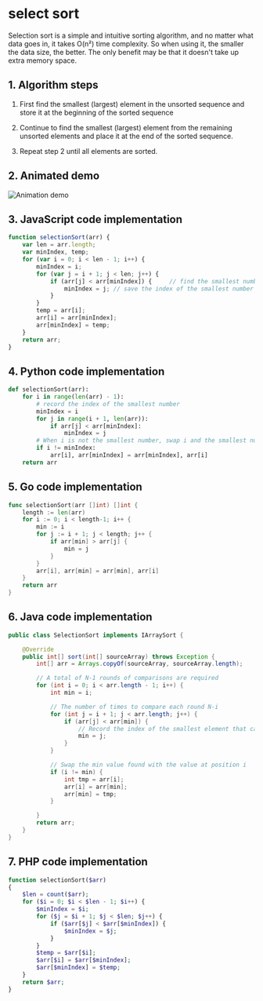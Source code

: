 # select sort

Selection sort is a simple and intuitive sorting algorithm, and no matter what data goes in, it takes O(n²) time complexity. So when using it, the smaller the data size, the better. The only benefit may be that it doesn't take up extra memory space.


## 1. Algorithm steps

1. First find the smallest (largest) element in the unsorted sequence and store it at the beginning of the sorted sequence

2. Continue to find the smallest (largest) element from the remaining unsorted elements and place it at the end of the sorted sequence.

3. Repeat step 2 until all elements are sorted.


## 2. Animated demo

![Animation demo](res/selectionSort.gif)


## 3. JavaScript code implementation

```js
function selectionSort(arr) {
    var len = arr.length;
    var minIndex, temp;
    for (var i = 0; i < len - 1; i++) {
        minIndex = i;
        for (var j = i + 1; j < len; j++) {
            if (arr[j] < arr[minIndex]) {     // find the smallest number
                minIndex = j; // save the index of the smallest number
            }
        }
        temp = arr[i];
        arr[i] = arr[minIndex];
        arr[minIndex] = temp;
    }
    return arr;
}
````

## 4. Python code implementation

````python
def selectionSort(arr):
    for i in range(len(arr) - 1):
        # record the index of the smallest number
        minIndex = i
        for j in range(i + 1, len(arr)):
            if arr[j] < arr[minIndex]:
                minIndex = j
        # When i is not the smallest number, swap i and the smallest number
        if i != minIndex:
            arr[i], arr[minIndex] = arr[minIndex], arr[i]
    return arr
````

## 5. Go code implementation

```go
func selectionSort(arr []int) []int {
	length := len(arr)
	for i := 0; i < length-1; i++ {
		min := i
		for j := i + 1; j < length; j++ {
			if arr[min] > arr[j] {
				min = j
			}
		}
		arr[i], arr[min] = arr[min], arr[i]
	}
	return arr
}
```

## 6. Java code implementation

````java
public class SelectionSort implements IArraySort {

    @Override
    public int[] sort(int[] sourceArray) throws Exception {
        int[] arr = Arrays.copyOf(sourceArray, sourceArray.length);

        // A total of N-1 rounds of comparisons are required
        for (int i = 0; i < arr.length - 1; i++) {
            int min = i;

            // The number of times to compare each round N-i
            for (int j = i + 1; j < arr.length; j++) {
                if (arr[j] < arr[min]) {
                    // Record the index of the smallest element that can be found so far
                    min = j;
                }
            }

            // Swap the min value found with the value at position i
            if (i != min) {
                int tmp = arr[i];
                arr[i] = arr[min];
                arr[min] = tmp;
            }

        }
        return arr;
    }
}
````

## 7. PHP code implementation

```php
function selectionSort($arr)
{
    $len = count($arr);
    for ($i = 0; $i < $len - 1; $i++) {
        $minIndex = $i;
        for ($j = $i + 1; $j < $len; $j++) {
            if ($arr[$j] < $arr[$minIndex]) {
                $minIndex = $j;
            }
        }
        $temp = $arr[$i];
        $arr[$i] = $arr[$minIndex];
        $arr[$minIndex] = $temp;
    }
    return $arr;
}
```
